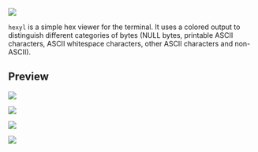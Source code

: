 

![](https://cdn.jsdelivr.net/gh/jakublevy/chocopkgs/icons/hexyl.png)

`hexyl` is a simple hex viewer for the terminal. It uses a colored output to distinguish different categories of bytes (NULL bytes, printable ASCII characters, ASCII whitespace characters, other ASCII characters and non-ASCII).

## Preview

![](https://cdn.jsdelivr.net/gh/jakublevy/chocopkgs/hexyl/preview1.png)

![](https://cdn.jsdelivr.net/gh/jakublevy/chocopkgs/hexyl/preview2.png)

![](https://cdn.jsdelivr.net/gh/jakublevy/chocopkgs/hexyl/preview3.png)

![](https://cdn.jsdelivr.net/gh/jakublevy/chocopkgs/hexyl/preview4.png)